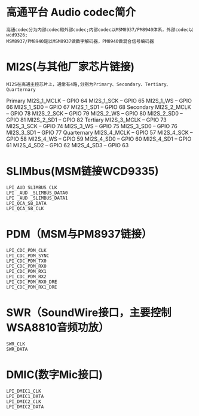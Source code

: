# 高通平台 Audio codec简介
    高通codec分为内部codec和外部codec;内部codec以MSM8937/PM8940体系，外部codec以wcd9326;
    MSM8937/PM8940是以MSM8937做数字解码器，PM8940做混合信号编码器

# MI2S(与其他厂家芯片链接)
    MI2S在高通主控芯片上，通常有4路,分别为Primary、Secondary、Tertiary、Quarternary
Primary
    MI2S_1_MCLK – GPIO 64
    MI2S_1_SCK – GPIO 65
    MI2S_1_WS – GPIO 66
    MI2S_1_SD0 – GPIO 67
    MI2S_1_SD1 – GPIO 68
Secondary
    MI2S_2_MCLK – GPIO 78
    MI2S_2_SCK – GPIO 79
    MI2S_2_WS – GPIO 80
    MI2S_2_SD0 – GPIO 81
    MI2S_2_SD1 – GPIO 82
Tertiary
    MI2S_3_MCLK – GPIO 73
    MI2S_3_SCK – GPIO 74
    MI2S_3_WS – GPIO 75
    MI2S_3_SD0 – GPIO 76
    MI2S_3_SD1 – GPIO 77
Quarternary
    MI2S_4_MCLK – GPIO 57
    MI2S_4_SCK – GPIO 58
    MI2S_4_WS – GPIO 59
    MI2S_4_SD0 – GPIO 60
    MI2S_4_SD1 – GPIO 61
    MI2S_4_SD2 – GPIO 62
    MI2S_4_SD3 – GPIO 63
# SLIMbus(MSM链接WCD9335)
    LPI_AUD_SLIMBUS_CLK
    LPI _AUD _SLIMBUS_DATA0
    LPI _AUD _SLIMBUS_DATA1
    LPI_QCA_SB_DATA
    LPI_QCA_SB_CLK
# PDM（MSM与PM8937链接）
    LPI_CDC_PDM_CLK
    LPI_CDC_PDM_SYNC
    LPI_CDC_PDM_TX0
    LPI_CDC_PDM_RX0
    LPI_CDC_PDM_RX1
    LPI_CDC_PDM_RX2
    LPI_CDC_PDM_RX0_DRE
    LPI_CDC_PDM_RX1_DRE
# SWR（SoundWire接口，主要控制WSA8810音频功放）
    SWR_CLK
    SWR_DATA
# DMIC(数字Mic接口)
    LPI_DMIC1_CLK
    LPI_DMIC1_DATA
    LPI_DMIC2_CLK
    LPI_DMIC2_DATA

